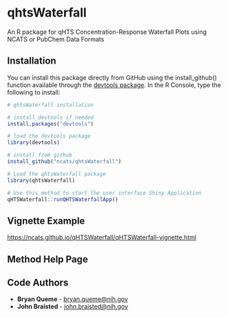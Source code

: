 # qhtsWaterfall
An R package for qHTS Concentration-Response Waterfall Plots using NCATS or PubChem Data Formats

## Installation
You can install this package directly from GitHub using the install_github() function available through the [devtools package](https://cran.r-project.org/web/packages/devtools/index.html). In the R Console, type the following to install:
```R
# qhtsWaterfall installation

# install devtools if needed
install.packages("devtools")

# load the devtools package
library(devtools)

# install from github
install_github("ncats/qhtsWaterfall")

# Load the qhtsWaterfall package
library(qhtsWaterfall)

# Use this method to start the user interface Shiny Application
qHTSWaterfall::runQHTSWaterfallApp()
```
## Vignette Example
https://ncats.github.io/qHTSWaterfall/qHTSWaterfall-vignette.html

## Method Help Page

## Code Authors
* **Bryan Queme** - bryan.queme@nih.gov
* **John Braisted** - john.braisted@nih.gov

